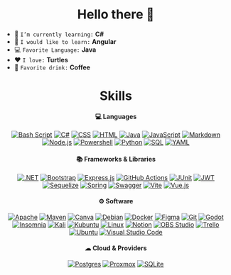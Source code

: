 <h1 align="center">Hello there 👋</h1>

<!--
**Veik1/Veik1** is a ✨ _special_ ✨ repository because its `README.md` (this file) appears on your GitHub profile.

Here are some ideas to get you started:

- 🔭 I’m currently working on ...
- 🌱 I’m currently learning ...
- 👯 I’m looking to collaborate on ...
- 🤔 I’m looking for help with ...
- 💬 Ask me about ...
- 📫 How to reach me: ...
- 😄 Pronouns: ...
- ⚡ Fun fact: ...
-->

- 🌱 `I’m currently learning:` **C#**
- 🌱 `I would like to learn:` **Angular** 
- 💻 `Favorite Language:` **Java**
- ❤ `I love:` **Turtles**
- 🤎 `Favorite drink:` **Coffee**

<h1 align="center">Skills</h1>
<h4 align="center">💻 Languages</h4>
<p align="center">
<a href="#"><img alt="Bash Script" src="https://img.shields.io/badge/bash_script-%23121011.svg?logo=gnu-bash&logoColor=white"></a>
<a href="#"><img alt="C#" src="https://custom-icon-badges.demolab.com/badge/C%23-68217A.svg?logo=cs2&logoColor=white"></a>
<a href="#"><img alt="CSS" src="https://img.shields.io/badge/CSS-1572B6.svg?logo=css3&logoColor=white"></a>
<a href="#"><img alt="HTML" src="https://img.shields.io/badge/HTML-E34F26.svg?logo=html5&logoColor=white"></a>
<a href="#"><img alt="Java" src="https://custom-icon-badges.demolab.com/badge/Java-007396.svg?logo=java&logoColor=white"></a>
<a href="#"><img alt="JavaScript" src="https://img.shields.io/badge/JavaScript-F7DF1E.svg?logo=javascript&logoColor=black"></a>
<a href="#"><img alt="Markdown" src="https://img.shields.io/badge/Markdown-000000.svg?logo=markdown&logoColor=white"></a>
<a href="#"><img alt="Node.js" src="https://img.shields.io/badge/Node.js-43853D.svg?logo=node.js&logoColor=white"></a>
<a href="#"><img alt="Powershell" src="https://img.shields.io/badge/PowerShell-%235391FE.svg?logo=powershell&logoColor=white"></a>
<a href="#"><img alt="Python" src="https://img.shields.io/badge/Python-14354C.svg?logo=python&logoColor=white"></a>
<a href="#"><img alt="SQL" src="https://custom-icon-badges.demolab.com/badge/SQL-025E8C.svg?logo=database&logoColor=white"></a>
<a href="#"><img alt="YAML" src="https://img.shields.io/badge/yaml-%23ffffff.svg?logo=yaml&logoColor=151515"></a>
</p>

<h4 align="center">📚 Frameworks & Libraries</h4>
<p align="center">
<a href="#"><img alt=".NET" src="https://img.shields.io/badge/.NET-5C2D91?logo=.net&logoColor=white"></a>
<a href="#"><img alt="Bootstrap" src="https://img.shields.io/badge/Bootstrap-7952B3.svg?logo=bootstrap&logoColor=white"></a>
<a href="#"><img alt="Express.js" src="https://img.shields.io/badge/Express-404d59.svg?logo=express&logoColor=white"></a>
<a href="#"><img alt="GitHub Actions" src="https://img.shields.io/badge/GitHub%20Actions-2671E5.svg?logo=github%20actions&logoColor=white"></a>
<a href="#"><img alt="JUnit" src="https://custom-icon-badges.demolab.com/badge/JUnit-25A162.svg?logo=check-circle&logoColor=white"></a>
<a href="#"><img alt="JWT" src="https://img.shields.io/badge/JWT-black?logo=JSON%20web%20tokens"></a>
<a href="#"><img alt="Sequelize" src="https://img.shields.io/badge/Sequelize-52B0E7?logo=Sequelize&logoColor=white"></a>
<a href="#"><img alt="Spring" src="https://img.shields.io/badge/spring-%236DB33F.svg?logo=spring&logoColor=white"></a>
<a href="#"><img alt="Swagger" src="https://img.shields.io/badge/-Swagger-%23Clojure?logo=swagger&logoColor=white"></a>
<a href="#"><img alt="Vite" src="https://img.shields.io/badge/vite-%23646CFF.svg?logo=vite&logoColor=white"></a>
<a href="#"><img alt="Vue.js" src="https://img.shields.io/badge/vuejs-%2335495e.svg?logo=vuedotjs&logoColor=%234FC08D"></a>
</p>

<h4 align="center">⚙ Software</h4>
<p align="center">
<a href="#"><img alt="Apache" src="https://img.shields.io/badge/Apache-D22128.svg?logo=apache&logoColor=white"></a>
<a href="#"><img alt="Maven" src="https://img.shields.io/badge/Apache_Maven-C71A36.svg?logo=apache-maven&logoColor=white"></a>
<a href="#"><img alt="Canva" src="https://img.shields.io/badge/Canva-%2300C4CC.svg?logo=Canva&logoColor=white"></a>
<a href="#"><img alt="Debian" src="https://img.shields.io/badge/Debian-A81D33.svg?logo=debian&logoColor=white"></a>
<a href="#"><img alt="Docker" src="https://img.shields.io/badge/docker-%230db7ed.svg?logo=docker&logoColor=white"></a>
<a href="#"><img alt="Figma" src="https://img.shields.io/badge/Figma-F24E1E?logo=figma&logoColor=white"></a>
<a href="#"><img alt="Git" src="https://img.shields.io/badge/Git-F05033.svg?logo=git&logoColor=white"></a>
<a href="#"><img alt="Godot" src="https://img.shields.io/badge/GODOT-%23FFFFFF.svg?logo=godot-engine"></a>
<a href="#"><img alt="Insomnia" src="https://img.shields.io/badge/Insomnia-4000BF.svg?logo=insomnia&logoColor=white"></a>
<a href="#"><img alt="Kali" src="https://img.shields.io/badge/Kali-268BEE?logo=kalilinux&logoColor=white"></a>
<a href="#"><img alt="Kubuntu" src="https://img.shields.io/badge/-KUbuntu-%230079C1?logo=kubuntu&logoColor=white"></a>
<a href="#"><img alt="Linux" src="https://img.shields.io/badge/Linux-FCC624?logo=linux&logoColor=black"></a>
<a href="#"><img alt="Notion" src="https://img.shields.io/badge/Notion-010101.svg?logo=notion&logoColor=white"></a>
<a href="#"><img alt="OBS Studio" src="https://img.shields.io/badge/-OBS-302E31?logo=obs-studio&logoColor=white"></a>
<a href="#"><img alt="Trello" src="https://img.shields.io/badge/Trello-0052CC.svg?logo=trello&logoColor=white"></a>
<a href="#"><img alt="Ubuntu" src="https://img.shields.io/badge/Ubuntu-E95420.svg?logo=ubuntu&logoColor=white"></a>
<a href="#"><img alt="Visual Studio Code" src="https://img.shields.io/badge/Visual%20Studio%20Code-0078d7.svg?logo=visual-studio-code&logoColor=white"></a>
</p>

<h4 align="center">☁ Cloud & Providers</h4>
<p align="center">
<a href="#"><img alt="Postgres" src="https://img.shields.io/badge/postgres-%23316192.svg?logo=postgresql&logoColor=white"></a>
<a href="#"><img alt="Proxmox" src="https://img.shields.io/badge/proxmox-proxmox?logo=proxmox&logoColor=%23E57000&labelColor=%232b2a33&color=%232b2a33"></a>
<a href="#"><img alt="SQLite" src="https://img.shields.io/badge/sqlite-%2307405e.svg?logo=sqlite&logoColor=white"></a>
</p>

